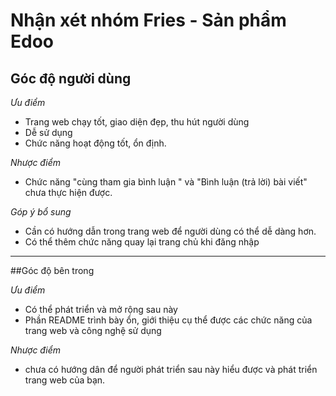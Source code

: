 # Nhận xét nhóm Fries - Sản phẩm Edoo
## Góc độ người dùng
*Ưu điểm*

- Trang web chạy tốt, giao diện đẹp, thu hút người dùng
- Dễ sử dụng
- Chức năng hoạt động tốt, ổn định.

*Nhược điểm*

- Chức năng "cùng tham gia bình luận " và "Bình luận (trả lời) bài viết" chưa thực hiện được.

*Góp ý bổ sung*

- Cần có hướng dẫn trong trang web để người dùng có thể dễ dàng hơn.
- Có thể thêm chức năng quay lại trang chủ khi đăng nhập

----

##Góc độ bên trong

*Ưu điểm*
- Có thể phát triển và mở rộng sau này 
- Phần README trình bày ổn, giới thiệu cụ thể được các chức năng của trang web và công nghệ sử dụng

*Nhược điểm*
- chưa có hướng dân để người phát triển sau này hiểu được và phát triển trang web của bạn.


